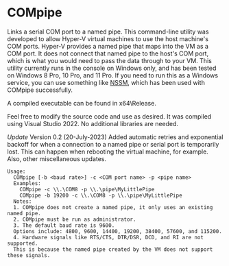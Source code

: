 # COMpipe
Links a serial COM port to a named pipe.  This command-line utility was developed to allow Hyper-V virtual machines to use the host machine's COM ports. Hyper-V provides a named pipe that maps into the VM as a COM port. It does not connect that named pipe to the host's COM port, which is what you would need to pass the data through to your VM.  This utility currently runs in the console on Windows only, and has been tested on Windows 8 Pro, 10 Pro, and 11 Pro.  If you need to run this as a Windows service, you can use something like [NSSM](https://nssm.cc/), which has been used with COMpipe successfully.

A compiled executable can be found in x64\Release.

Feel free to modify the source code and use as desired.  It was compiled using Visual Studio 2022.  No additional libraries are needed.

*Update*
Version 0.2 (20-July-2023)
Added automatic retries and exponential backoff for when a connection to a named pipe or serial port is temporarily lost.  This can happen when rebooting the virtual machine, for example.  Also, other miscellaneous updates.

```
Usage:
  COMpipe [-b <baud rate>] -c <COM port name> -p <pipe name>
  Examples:
    COMpipe -c \\.\COM8 -p \\.\pipe\MyLittlePipe
    COMpipe -b 19200 -c \\.\COM8 -p \\.\pipe\MyLittlePipe
  Notes:
  1. COMpipe does not create a named pipe, it only uses an existing named pipe.
  2. COMpipe must be run as administrator.
  3. The default baud rate is 9600.
  Options include: 4800, 9600, 14400, 19200, 38400, 57600, and 115200.
  4. Hardware signals like RTS/CTS, DTR/DSR, DCD, and RI are not supported.
  This is because the named pipe created by the VM does not support these signals.
```
